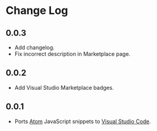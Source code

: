 # Change Log

## 0.0.3
- Add changelog.
- Fix incorrect description in Marketplace page.

## 0.0.2
- Add Visual Studio Marketplace badges.

## 0.0.1
- Ports [Atom](https://atom.io/) JavaScript snippets to [Visual Studio Code](https://code.visualstudio.com/).

